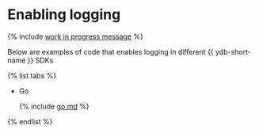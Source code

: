 # Enabling logging

{% include [work in progress message](../../_includes/addition.md) %}

Below are examples of code that enables logging in different {{ ydb-short-name }} SDKs

{% list tabs %}

- Go

  {% include [go.md](logs/go.md) %}

{% endlist %}

